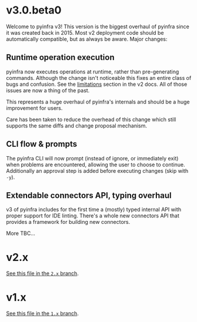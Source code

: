 # v3.0.beta0

Welcome to pyinfra v3! This version is the biggest overhaul of pyinfra since it was created back in 2015. Most v2 deployment code should be automatically compatible, but as always be aware. Major changes:

## Runtime operation execution

pyinfra now executes operations at runtime, rather than pre-generating commands. Although the change isn't noticeable this fixes an entire class of bugs and confusion. See the [limitations](https://docs.pyinfra.com/en/2.x/deploy-process.html#limitations) section in the v2 docs. All of those issues are now a thing of the past.

This represents a huge overhaul of pyinfra's internals and should be a huge improvement for users.

Care has been taken to reduce the overhead of this change which still supports the same diffs and change proposal mechanism.

## CLI flow & prompts

The pyinfra CLI will now prompt (instead of ignore, or immediately exit) when problems are encountered, allowing the user to choose to continue. Additionally an approval step is added before executing changes (skip with `-y`).

## Extendable connectors API, typing overhaul

v3 of pyinfra includes for the first time a (mostly) typed internal API with proper support for IDE linting. There's a whole new connectors API that provides a framework for building new connectors.

More TBC...

# v2.x

[See this file in the `2.x` branch](https://github.com/Fizzadar/pyinfra/blob/2.x/CHANGELOG.md).

# v1.x

[See this file in the `1.x` branch](https://github.com/Fizzadar/pyinfra/blob/1.x/CHANGELOG.md).
